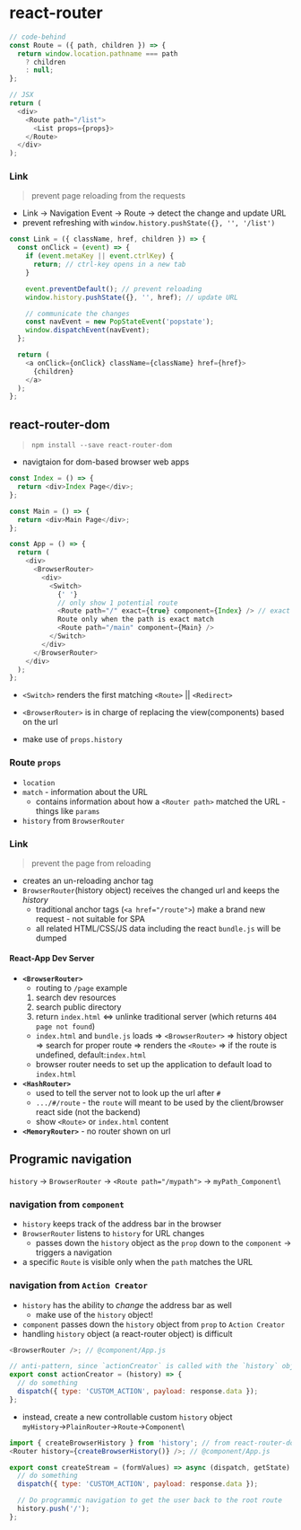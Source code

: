 # react-router

```javascript
// code-behind
const Route = ({ path, children }) => {
  return window.location.pathname === path
    ? children
    : null;
};

// JSX
return (
  <div>
    <Route path="/list">
      <List props={props}>
    </Route>
  </div>
);
```

### Link

> prevent page reloading from the requests

- Link &rarr; Navigation Event &rarr; Route &rarr; detect the change and update URL
- prevent refreshing with `window.history.pushState({}, '', '/list')`

```javascript
const Link = ({ className, href, children }) => {
  const onClick = (event) => {
    if (event.metaKey || event.ctrlKey) {
      return; // ctrl-key opens in a new tab
    }

    event.preventDefault(); // prevent reloading
    window.history.pushState({}, '', href); // update URL

    // communicate the changes
    const navEvent = new PopStateEvent('popstate');
    window.dispatchEvent(navEvent);
  };

  return (
    <a onClick={onClick} className={className} href={href}>
      {children}
    </a>
  );
};
```

## react-router-dom

> `npm install --save react-router-dom`

- navigtaion for dom-based browser web apps

```javascript
const Index = () => {
  return <div>Index Page</div>;
};

const Main = () => {
  return <div>Main Page</div>;
};

const App = () => {
  return (
    <div>
      <BrowserRouter>
        <div>
          <Switch>
            {' '}
            // only show 1 potential route
            <Route path="/" exact={true} component={Index} /> // exact calls the
            Route only when the path is exact match
            <Route path="/main" component={Main} />
          </Switch>
        </div>
      </BrowserRouter>
    </div>
  );
};
```

- `<Switch>` renders the first matching `<Route>` || `<Redirect>`

- `<BrowserRouter>` is in charge of replacing the view(components) based on the url
- make use of `props.history`

### Route `props`

- `location`
- `match` - information about the URL
  - contains information about how a `<Router path>` matched the URL - things like `params`
- `history` from `BrowserRouter`

### Link

> prevent the page from reloading

- creates an un-reloading anchor tag
- `BrowserRouter`(history object) receives the changed url and keeps the _history_
  - traditional anchor tags (`<a href="/route">`) make a brand new request - not suitable for SPA
  - all related HTML/CSS/JS data including the react `bundle.js` will be dumped

#### React-App Dev Server

- **`<BrowserRouter>`**
  - routing to `/page` example
  1. search dev resources
  2. search public directory
  3. return `index.html` <=> unlinke traditional server (which returns `404 page not found`)
  - `index.html` and `bundle.js` loads => `<BrowserRouter>` => history object => search for proper route => renders the `<Route>` => if the route is undefined, default:`index.html`
  - browser router needs to set up the application to default load to `index.html`
- **`<HashRouter>`**
  - used to tell the server not to look up the url after `#`
  - `.../#/route` - the `route` will meant to be used by the client/browser react side (not the backend)
  - show `<Route>` or `index.html` content
- **`<MemoryRouter>`** - no router shown on url

## Programic navigation

`history` &rarr; `BrowserRouter` &rarr; `<Route path="/mypath">` &rarr; `myPath_Component`\

### navigation from `component`

- `history` keeps track of the address bar in the browser
- `BrowserRouter` listens to `history` for URL changes
  - passes down the `history` object as the `prop` down to the `component` &rarr; triggers a navigation
- a specific `Route` is visible only when the `path` matches the URL

### navigation from `Action Creator`

- `history` has the ability to _change_ the address bar as well
  - make use of the `history` object!
- `component` passes down the `history` object from `prop` to `Action Creator`
- handling `history` object (a react-router object) is difficult

```javascript
<BrowserRouter />; // @component/App.js

// anti-pattern, since `actionCreator` is called with the `history` object every single time
export const actionCreator = (history) => {
  // do something
  dispatch({ type: 'CUSTOM_ACTION', payload: response.data });
};
```

- instead, create a new controllable custom `history` object\
  `myHistory`&rarr;`PlainRouter`&rarr;`Route`&rarr;`Component`\

```javascript
import { createBrowserHistory } from 'history'; // from react-router-dom
<Router history={createBrowserHistory()} />; // @component/App.js

export const createStream = (formValues) => async (dispatch, getState) => {
  // do something
  dispatch({ type: 'CUSTOM_ACTION', payload: response.data });

  // Do programmic navigation to get the user back to the root route
  history.push('/');
};
```
